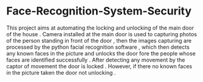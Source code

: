 # Face-Recognition-System-Security
This project aims at automating the locking and unlocking of the main door of the house . Camera installed at the main door is used to capturing photos of the person standing in front of the door , then the images capturing are processed by the python facial recognition software , which then detects any known faces in the picture and unlocks the door fore the people whose faces are identified successfully . After detecting any movement by the captor of movement the door is locked .  However, if there no known faces in the picture taken the door not unlocking . 
